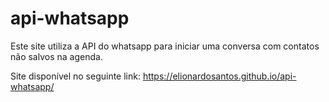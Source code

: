 <h1>api-whatsapp</h1>

Este site utiliza a API do whatsapp para iniciar uma conversa com contatos não salvos na agenda.

Site disponível no seguinte link:
https://elionardosantos.github.io/api-whatsapp/
